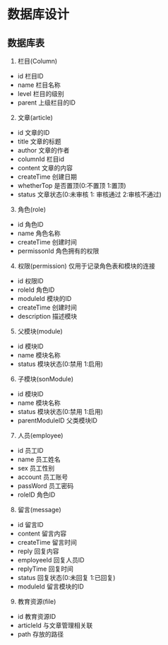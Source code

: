 # 数据库设计
## 数据库表
1. 栏目(Column)
- id				栏目ID
- name      		栏目名称
- level				栏目的级别
- parent			上级栏目的ID

2. 文章(article)
- id				文章的ID
- title     		文章的标题
- author			文章的作者
- columnId			栏目id
- content			文章的内容
- createTime		创建日期
- whetherTop		是否置顶(0:不置顶 1:置顶)
- status			文章状态(0:未审核 1: 审核通过 2:审核不通过)

3. 角色(role)
- id				角色ID
- name				角色名称						
- createTime		创建时间
- permissonId		角色拥有的权限


4. 权限(permission) 仅用于记录角色表和模块的连接
- id				权限ID
- roleId			角色ID
- moduleId			模块的ID
- createTime		创建时间
- description		描述模块


5. 父模块(module)
- id				模块ID
- name				模块名称
- status			模块状态(0:禁用 1:启用)

6. 子模块(sonModule)
- id				模块ID
- name				模块名称
- status			模块状态(0:禁用 1:启用)
- parentModuleID	父类模块ID


7. 人员(employee)
- id				员工ID
- name				员工姓名
- sex				员工性别
- account 			员工账号
- passWord			员工密码
- roleID			角色ID


8. 留言(message)
- id				留言ID
- content			留言内容
- createTime		留言时间
- reply				回复内容
- employeeId		回复人员ID
- replyTime			回复时间			
- status			回复状态(0:未回复 1:已回复)
- moduleId			留言模块的ID


9. 教育资源(file)
- id				教育资源ID
- articleId			与文章管理相关联
- path   			存放的路径